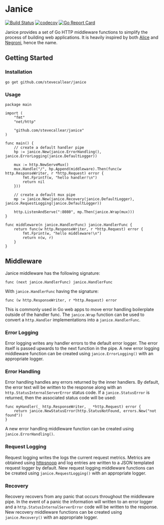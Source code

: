 # Janice
[![Build Status](https://travis-ci.org/stevecallear/janice.svg?branch=master)](https://travis-ci.org/stevecallear/janice)
[![codecov](https://codecov.io/gh/stevecallear/janice/branch/master/graph/badge.svg)](https://codecov.io/gh/stevecallear/janice)
[![Go Report Card](https://goreportcard.com/badge/github.com/stevecallear/janice)](https://goreportcard.com/report/github.com/stevecallear/janice)

Janice provides a set of Go HTTP middleware functions to simplify the process of building web applications. It is heavily inspired by both [Alice](https://github.com/justinas/alice) and [Negroni](https://github.com/urfave/negroni), hence the name.

## Getting Started

### Installation
```
go get github.com/stevecallear/janice
```

### Usage
```
package main

import (
	"fmt"
	"net/http"

	"github.com/stevecallear/janice"
)

func main() {
	// create a default handler pipe
	hp := janice.New(janice.ErrorHandling(), janice.ErrorLogging(janice.DefaultLogger))

	mux := http.NewServeMux()
	mux.Handle("/", hp.Append(middleware).Then(func(w http.ResponseWriter, r *http.Request) error {
		fmt.Fprintf(w, "hello handler!\n")
		return nil
	}))

	// create a default mux pipe
	mp := janice.New(janice.Recovery(janice.DefaultLogger), janice.RequestLogging(janice.DefaultLogger))

	http.ListenAndServe(":8080", mp.Then(janice.Wrap(mux)))
}

func middleware(n janice.HandlerFunc) janice.HandlerFunc {
	return func(w http.ResponseWriter, r *http.Request) error {
		fmt.Fprint(w, "hello middleware!\n")
		return n(w, r)
	}
}
```

## Middleware
Janice middleware has the following signature:
```
func (next janice.HandlerFunc) janice.HandlerFunc
```
With `janice.HandlerFunc` having the signature:
```
func (w http.ResponseWriter, r *http.Request) error
```
This is commonly used in Go web apps to move error handling boilerplate outside of the handler func. The `janice.Wrap` function can be used to convert a `http.Handler` implementations into a `janice.HandlerFunc`.

### Error Logging
Error logging writes any handler errors to the default error logger. The error itself is passed upwards to the next function in the pipe. A new error logging middleware function can be created using `janice.ErrorLogging()` with an appropriate logger.

### Error Handling
Error handling handles any errors returned by the inner handlers. By default, the error text will be written to the response along with an `http.StatusInternalServerError` status code. If a `janice.StatusError` is returned, then the associated status code will be used:
```
func myHandler(_ http.ResponseWriter, _ *http.Request) error {
	return janice.NewStatusError(http.StatusNotFound, errors.New("not found"))
}
```
A new error handling middleware function can be created using `janice.ErrorHandling()`.

### Request Logging
Request logging writes the logs the current request metrics. Metrics are obtained using [httpsnoop](https://github.com/felixge/httpsnoop) and log entries are written to a JSON templated request logger by default. New request logging middleware functions can be created using `janice.RequestLogging()` with an appropriate logger.

### Recovery
Recovery recovers from any panic that occurs throughout the middleware pipe. In the event of a panic the information will written to an error logger and a `http.StatusInternalServerError` code will be written to the response. New recovery middleware functions can be created using `janice.Recovery()` with an appropriate logger.